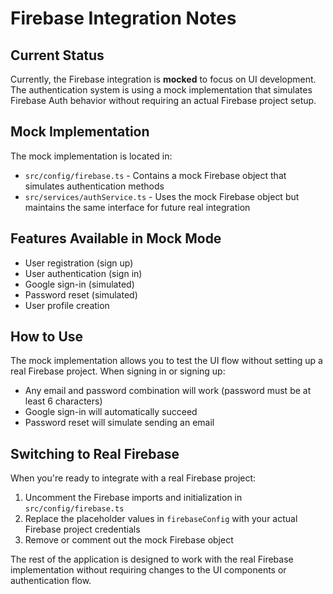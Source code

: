 # Firebase Integration Notes

## Current Status

Currently, the Firebase integration is **mocked** to focus on UI development. The authentication system is using a mock implementation that simulates Firebase Auth behavior without requiring an actual Firebase project setup.

## Mock Implementation

The mock implementation is located in:
- `src/config/firebase.ts` - Contains a mock Firebase object that simulates authentication methods
- `src/services/authService.ts` - Uses the mock Firebase object but maintains the same interface for future real integration

## Features Available in Mock Mode

- User registration (sign up)
- User authentication (sign in)
- Google sign-in (simulated)
- Password reset (simulated)
- User profile creation

## How to Use

The mock implementation allows you to test the UI flow without setting up a real Firebase project. When signing in or signing up:

- Any email and password combination will work (password must be at least 6 characters)
- Google sign-in will automatically succeed
- Password reset will simulate sending an email

## Switching to Real Firebase

When you're ready to integrate with a real Firebase project:

1. Uncomment the Firebase imports and initialization in `src/config/firebase.ts`
2. Replace the placeholder values in `firebaseConfig` with your actual Firebase project credentials
3. Remove or comment out the mock Firebase object

The rest of the application is designed to work with the real Firebase implementation without requiring changes to the UI components or authentication flow.
